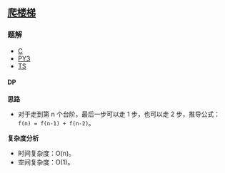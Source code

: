 ## [爬楼梯](https://leetcode.cn/problems/climbing-stairs/)

### 题解
+ [C](../../c/128/70.c)
+ [PY3](../../py3/128/70.py)
+ [TS](../../ts/128/70.ts)

#### DP
**思路**
+ 对于走到第 n 个台阶，最后一步可以走 1 步，也可以走 2 步，推导公式：`f(n) = f(n-1) + f(n-2)`。

**复杂度分析**
+ 时间复杂度：O(n)。
+ 空间复杂度：O(1)。